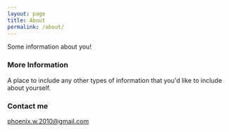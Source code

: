 ```yaml
---
layout: page
title: About
permalink: /about/
---
```


Some information about you!

### More Information

A place to include any other types of information that you'd like to include about yourself. 

### Contact me

[phoenix.w.2010@gmail.com](mailto:phoenix.w.2010@gmail.com)